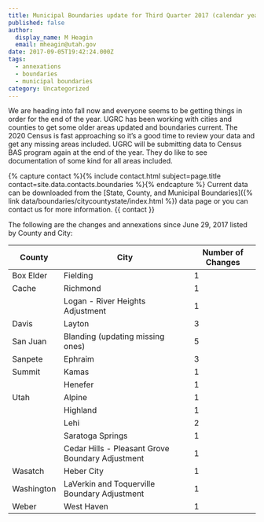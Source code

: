 ```yaml
---
title: Municipal Boundaries update for Third Quarter 2017 (calendar year)
published: false
author:
  display_name: M Heagin
  email: mheagin@utah.gov
date: 2017-09-05T19:42:24.000Z
tags:
  - annexations
  - boundaries
  - municipal boundaries
category: Uncategorized
---
```


We are heading into fall now and everyone seems to be getting things in order for the end of the year. UGRC has been working with cities and counties to get some older areas updated and boundaries current. The 2020 Census is fast approaching so it’s a good time to review your data and get any missing areas included. UGRC will be submitting data to Census BAS program again at the end of the year. They do like to see documentation of some kind for all areas included.

{% capture contact %}{% include contact.html subject=page.title contact=site.data.contacts.boundaries %}{% endcapture %}
Current data can be downloaded from the [State, County, and Municipal Boundaries]({% link data/boundaries/citycountystate/index.html %}) data page or you can contact us for more information. {{ contact }}

The following are the changes and annexations since June 29, 2017 listed by County and City:

| County     | City                                             | Number of Changes |
| ---------- | ------------------------------------------------ | ----------------- |
| Box Elder  | Fielding                                         | 1                 |
| Cache      | Richmond                                         | 1                 |
|            | Logan - River Heights Adjustment                 | 1                 |
| Davis      | Layton                                           | 3                 |
| San Juan   | Blanding (updating missing ones)                 | 5                 |
| Sanpete    | Ephraim                                          | 3                 |
| Summit     | Kamas                                            | 1                 |
|            | Henefer                                          | 1                 |
| Utah       | Alpine                                           | 1                 |
|            | Highland                                         | 1                 |
|            | Lehi                                             | 2                 |
|            | Saratoga Springs                                 | 1                 |
|            | Cedar Hills - Pleasant Grove Boundary Adjustment | 1                 |
| Wasatch    | Heber City                                       | 1                 |
| Washington | LaVerkin and Toquerville Boundary Adjustment     | 1                 |
| Weber      | West Haven                                       | 1                 |
